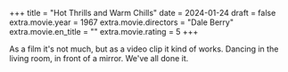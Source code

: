 +++
title = "Hot Thrills and Warm Chills"
date = 2024-01-24
draft = false
extra.movie.year = 1967
extra.movie.directors = "Dale Berry"
extra.movie.en_title = ""
extra.movie.rating = 5
+++

As a film it's not much, but as a video clip it kind of works. Dancing in the living room, in front of a mirror. We've all done it.<!-- more -->